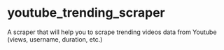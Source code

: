 # youtube_trending_scraper
A scraper that will help you to scrape trending videos data from Youtube (views, username, duration, etc.)
